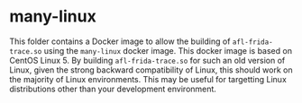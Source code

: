 # many-linux

This folder contains a Docker image to allow the building of
`afl-frida-trace.so` using the `many-linux` docker image. This docker image is
based on CentOS Linux 5. By building `afl-frida-trace.so` for such an old
version of Linux, given the strong backward compatibility of Linux, this should
work on the majority of Linux environments. This may be useful for targetting
Linux distributions other than your development environment.